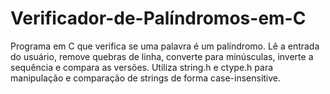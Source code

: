 # Verificador-de-Palíndromos-em-C
Programa em C que verifica se uma palavra é um palíndromo. Lê a entrada do usuário, remove quebras de linha, converte para minúsculas, inverte a sequência e compara as versões. Utiliza string.h e ctype.h para manipulação e comparação de strings de forma case-insensitive.
